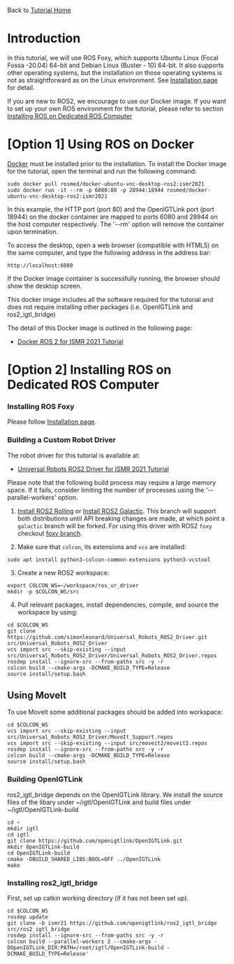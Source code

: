 Back to [Tutorial Home](https://rosmed.github.io/)

Introduction
============
In this tutorial, we will use ROS Foxy, which supports Ubuntu Linux (Focal Fossa -20.04) 64-bit and Debian Linux (Buster - 10) 64-bit. It also supports other operating systems, but the installation on those operating systems is not as straightforward as on the Linux environment. See [Installation page](https://docs.ros.org/en/foxy/Installation.html) for detail.

If you are new to ROS2, we encourage to use our Docker image. If you want to set up your own ROS environment for the tutorial, please refer to section [Installing ROS on Dedicated ROS Computer](#native_ros)



[Option 1] Using ROS on Docker
===================================================

[Docker](https://www.docker.com/) must be installed prior to the installation. To install the Docker image for the tutorial, open the terminal and run the following command:

~~~~
sudo docker pull rosmed/docker-ubuntu-vnc-desktop-ros2:ismr2021
sudo docker run -it --rm -p 6080:80 -p 28944:18944 rosmed/docker-ubuntu-vnc-desktop-ros2:ismr2021
~~~~

In this example, the HTTP port (port 80) and the OpenIGTLink port (port 18944) on the docker container are mapped to ports 6080 and 28944 on the host computer respectively. The '--rm' option will remove the container upon termination.

To access the desktop, open a web browser (compatible with HTML5) on the same computer, and type the following address in the address bar:
~~~~
http://localhost:6080
~~~~
If the Docker image container is successfully running, the browser should show the desktop screen.

This docker image includes all the software required for the tutorial and does not require installing other packages (i.e. OpenIGTLink and ros2_igtl_bridge)


The detail of this Docker image is outlined in the following page:
- [Docker ROS 2 for ISMR 2021 Tutorial](https://github.com/rosmed/rosmed.github.io/wiki/DockerROS2)


[Option 2] Installing ROS on Dedicated ROS Computer <a name="native_ros"></a>
===================================================

### Installing ROS Foxy
Please follow [Installation page](https://docs.ros.org/en/foxy/Installation.html).


### Building a Custom Robot Driver

The robot driver for this tutorial is available at:
- [Universal Robots ROS2 Driver for ISMR 2021 Tutorial](https://github.com/simonleonard/Universal_Robots_ROS2_Driver)

Please note that the following build process may require a large memory space. If it fails, consider limiting the number of processes using the '--parallel-workers' option.


1. [Install ROS2 Rolling](https://docs.ros.org/en/rolling/Installation/Ubuntu-Install-Debians.html) or [Install ROS2 Galactic](https://docs.ros.org/en/galactic/Installation/Ubuntu-Install-Debians.html). This branch will support both distributions until API breaking changes are made, at which point a `galactic` branch will be forked. For using this driver with ROS2 `foxy` checkout [foxy branch](https://github.com/simonleonard/Universal_Robots_ROS2_Driver/tree/foxy).

2. Make sure that `colcon`, its extensions and `vcs` are installed:
~~~~
sudo apt install python3-colcon-common-extensions python3-vcstool
~~~~

3. Create a new ROS2 workspace:
~~~~
export COLCON_WS=~/workspace/ros_ur_driver
mkdir -p $COLCON_WS/src
~~~~

4. Pull relevant packages, install dependencies, compile, and source the workspace by using:
~~~~
cd $COLCON_WS
git clone https://github.com/simonleonard/Universal_Robots_ROS2_Driver.git src/Universal_Robots_ROS2_Driver
vcs import src --skip-existing --input src/Universal_Robots_ROS2_Driver/Universal_Robots_ROS2_Driver.repos
rosdep install --ignore-src --from-paths src -y -r
colcon build --cmake-args -DCMAKE_BUILD_TYPE=Release
source install/setup.bash
~~~~


## Using MoveIt

To use MoveIt some additional packages should be added into workspace:
~~~~
cd $COLCON_WS
vcs import src --skip-existing --input src/Universal_Robots_ROS2_Driver/MoveIt_Support.repos
vcs import src --skip-existing --input src/moveit2/moveit2.repos
rosdep install --ignore-src --from-paths src -y -r
colcon build --cmake-args -DCMAKE_BUILD_TYPE=Release
source install/setup.bash
~~~~

### Building OpenIGTLink

ros2_igtl_bridge depends on the OpenIGTLink library. We install the source files of the libary under ~/igtl/OpenIGTLink and build files under ~/igtl/OpenIGTLink-build
~~~~
cd ~
mkdir igtl
cd igtl
git clone https://github.com/openigtlink/OpenIGTLink.git
mkdir OpenIGTLink-build
cd OpenIGTLink-build
cmake -DBUILD_SHARED_LIBS:BOOL=OFF ../OpenIGTLink
make
~~~~

### Installing ros2_igtl_bridge

First, set up catkin working directory (if it has not been set up).
~~~~
cd $COLCON_WS
rosdep update
git clone -b ismr21 https://github.com/openigtlink/ros2_igtl_bridge  src/ros2_igtl_bridge
rosdep install --ignore-src --from-paths src -y -r
colcon build --parallel-workers 2 --cmake-args -DOpenIGTLink_DIR:PATH=/root/igtl/OpenIGTLink-build -DCMAKE_BUILD_TYPE=Release'
~~~~









